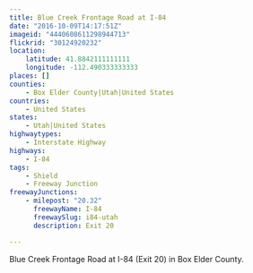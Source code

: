 ```yaml
---
title: Blue Creek Frontage Road at I-84
date: "2016-10-09T14:17:51Z"
imageid: "4440608611298944713"
flickrid: "30124920232"
location:
    latitude: 41.8842111111111
    longitude: -112.490333333333
places: []
counties:
    - Box Elder County|Utah|United States
countries:
    - United States
states:
    - Utah|United States
highwaytypes:
    - Interstate Highway
highways:
    - I-84
tags:
    - Shield
    - Freeway Junction
freewayJunctions:
    - milepost: "20.32"
      freewayName: I-84
      freewaySlug: i84-utah
      description: Exit 20

---
```

Blue Creek Frontage Road at I-84 (Exit 20) in Box Elder County.